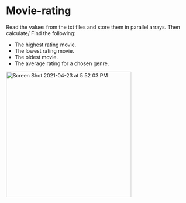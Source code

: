 # Movie-rating
Read the values from the txt files and store them in parallel arrays. Then calculate/ Find the following:
-	The highest rating movie. 
-	The lowest rating movie.
-	The oldest movie.
-	The average rating for a chosen genre. 
<img width="342" alt="Screen Shot 2021-04-23 at 5 52 03 PM" src="https://user-images.githubusercontent.com/72815025/115890880-1cae5400-a45e-11eb-8f8b-2f9ec75e6fc5.png">
